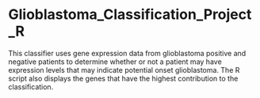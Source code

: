 # Glioblastoma_Classification_Project_R


This classifier uses gene expression data from glioblastoma positive and negative patients to determine whether or not a patient may have expression levels that may indicate potential onset glioblastoma. The R script also displays the genes that have the highest contribution to the classification.  
